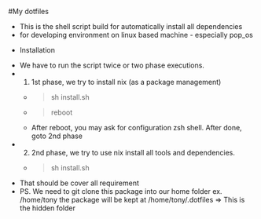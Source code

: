 #My dotfiles
- This is the shell script build for automatically install all dependencies
-  for developing environment on linux based machine - especially pop_os

* Installation
- We have to run the script twice or two phase executions.
- 1. 1st phase, we try to install nix (as a package management)
    - > sh install.sh
    - > reboot
    - After reboot, you may ask for configuration zsh shell.  After done, goto 2nd phase
- 2. 2nd phase, we try to use nix install all tools and dependencies.
    - > sh install.sh
- That should be cover all requirement 
- PS. We need to git clone this package into our home folder ex. /home/tony 
    the package will be kept at /home/tony/.dotfiles  => This is the hidden folder
